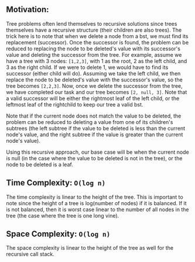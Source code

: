 ## Motivation:
Tree problems often lend themselves to recursive solutions since trees themselves have a recursive structure (their children are also trees). The trick here is to note that when we delete a node from a bst, we must find its replacement (successor). Once the successor is found, the problem can be reduced to replacing the node to be deleted's value with its successor's value and deleting the successor from the tree. For example, assume we have a tree with 3 nodes: `[1,2,3]`, with 1 as the root, 2 as the left child, and 3 as the right child. If we were to delete 1, we would have to find its successor (either child will do). Assuming we take the left child, we then replace the node to be deleted's value with the successor's value, so the tree becomes `[2,2,3]`. Now, once we delete the successor from the tree, we have completed our task and our tree becomes `[2, null, 3]`. Note that a valid successor will be either the rightmost leaf of the left child, or the leftmost leaf of the rightchild to keep our tree a valid bst.

Note that if the current node does not match the value to be deleted, the problem can be reduced to deleting a value from one of its children's subtrees (the left subtree if the value to be deleted is less than the current node's value, and the right subtree if the value is greater than the current node's value).

Using this recursive approach, our base case will be when the current node is null (in the case where the value to be deleted is not in the tree), or the node to be deleted is a leaf. 

## Time Complexity: `O(log n)`
The time complexity is linear to the height of the tree. This is important to note since the height of a tree is log(number of nodes) if it is balanced. If it is not balanced, then it is worst case linear to the number of all nodes in the tree (the case where the tree is one long vine).

## Space Complexity: `O(log n)`
The space complexity is linear to the height of the tree as well for the recursive call stack.
